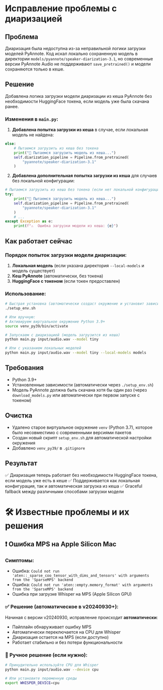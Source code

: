 # Исправление проблемы с диаризацией

## Проблема
Диаризация была недоступна из-за неправильной логики загрузки моделей PyAnnote. Код искал локально сохраненную модель в директории `models/pyannote/speaker-diarization-3.1`, но современные версии PyAnnote Audio не поддерживают `save_pretrained()` и модели сохраняются только в кеше.

## Решение
Добавлена логика загрузки модели диаризации из кеша PyAnnote без необходимости HuggingFace токена, если модель уже была скачана ранее.

### Изменения в `main.py`:

1. **Добавлена попытка загрузки из кеша** в случае, если локальная модель не найдена:
```python
else:
    # Пытаемся загрузить из кеша без токена
    print("🔄 Пытаемся загрузить модель из кеша...")
    self.diarization_pipeline = Pipeline.from_pretrained(
        "pyannote/speaker-diarization-3.1"
    )
```

2. **Добавлена дополнительная попытка загрузки из кеша** для случаев без локальной конфигурации:
```python
# Пытаемся загрузить из кеша без токена (если нет локальной конфигурации)
try:
    print("🔄 Пытаемся загрузить модель из кеша...")
    self.diarization_pipeline = Pipeline.from_pretrained(
        "pyannote/speaker-diarization-3.1"
    )
    # ...
except Exception as e:
    print(f"⚠️  Ошибка загрузки модели из кеша: {e}")
```

## Как работает сейчас

### Порядок попыток загрузки модели диаризации:
1. **Локальная модель** (если указана директория `--local-models` и модель существует)
2. **Кеш PyAnnote** (автоматически, без токена)
3. **HuggingFace с токеном** (если токен предоставлен)

### Использование:

```bash
# Быстрая установка (автоматически создаст окружение и установит зависимости)
./setup_env.sh

# Или вручную:
# Активируем виртуальное окружение Python 3.9+
source venv_py39/bin/activate

# Запускаем с диаризацией (модель загрузится из кеша)
python main.py input/audio.wav --model tiny

# Или с указанием локальных моделей
python main.py input/audio.wav --model tiny --local-models models
```

## Требования
- Python 3.9+ 
- Установленные зависимости (автоматически через `./setup_env.sh`)
- Модель PyAnnote должна быть скачана хотя бы один раз (через `download_models.py` или автоматически при первом запуске с токеном)

## Очистка
- Удалено старое виртуальное окружение `venv` (Python 3.7), которое было несовместимо с современными версиями пакетов
- Создан новый скрипт `setup_env.sh` для автоматической настройки окружения
- Добавлено `venv_py39/` в `.gitignore`

## Результат
✅ Диаризация теперь работает без необходимости HuggingFace токена, если модель уже есть в кеше
✅ Поддерживается как локальная конфигурация, так и автоматическая загрузка из кеша
✅ Graceful fallback между различными способами загрузки модели 

# 🛠️ Известные проблемы и их решения

## ❗ Ошибка MPS на Apple Silicon Mac

### Симптомы:
- Ошибка: `Could not run 'aten::_sparse_coo_tensor_with_dims_and_tensors' with arguments from the 'SparseMPS' backend`
- Ошибка: `Could not run 'aten::empty.memory_format' with arguments from the 'SparseMPS' backend` 
- Ошибка при загрузке Whisper на MPS (Apple Silicon GPU)

### ✅ Решение (автоматическое в v20240930+):
Начиная с версии v20240930, исправление происходит **автоматически**:
- Пайплайн обнаруживает ошибку MPS
- Автоматически переключается на CPU для Whisper
- Диаризация остается на MPS (если доступно)
- Работает стабильно и без потери функциональности

### 🔧 Ручное решение (если нужно):
```bash
# Принудительно используйте CPU для Whisper
python main.py input/audio.wav --device cpu

# Или установите переменную среды
export WHISPER_DEVICE=cpu
``` 